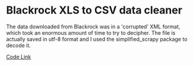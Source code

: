 # Blackrock XLS to CSV data cleaner

The data downloaded from Blackrock was in a 'corrupted' XML format, which took an enormous amount of time to try to decipher. The file is actually saved in utf-8 format and I used the simplified_scrapy package to decode it.

[Code Link](https://github.com/ryanjameskim/public/blob/master/210420%20BR%20Data%20Cleaner.py)
